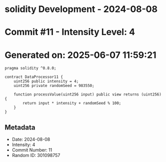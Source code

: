 ﻿# solidity Development - 2024-08-08
# Commit #11 - Intensity Level: 4
# Generated on: 2025-06-07 11:59:21
```solidity
pragma solidity ^0.8.0;

contract DataProcessor11 {
    uint256 public intensity = 4;
    uint256 private randomSeed = 983550;

    function processValue(uint256 input) public view returns (uint256) {
        return input * intensity + randomSeed % 100;
    }
}
```
## Metadata
- Date: 2024-08-08
- Intensity: 4
- Commit Number: 11
- Random ID: 301098757

